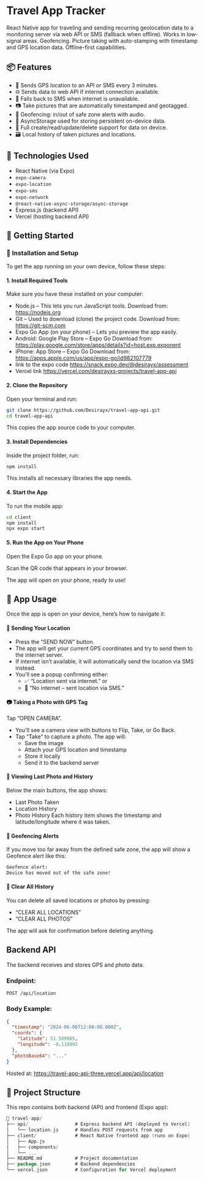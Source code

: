 # Travel App Tracker

React Native app for traveling and sending recurring geolocation data to a monitoring server via web API or SMS (fallback when offline). Works in low-signal areas. Geofencing. Picture taking with auto-stamping with timestamp and GPS location data. Offline-first capabilities.

## 📦 Features

- 🔄 Sends GPS location to an API or SMS every 3 minutes.
- 🌐 Sends data to web API if internet connection available.
- 📱 Falls back to SMS when internet is unavailable.
- 📷 Take pictures that are automatically timestamped and geotagged.
- 🧭 Geofencing: in/out of safe zone alerts with audio.
- 🧠 AsyncStorage used for storing persistent on-device data.
- 🔧 Full create/read/update/delete support for data on device.
- 🗃️ Local history of taken pictures and locations.

## 🧪 Technologies Used

- React Native (via Expo)
- `expo-camera`
- `expo-location`
- `expo-sms`
- `expo-network`
- `@react-native-async-storage/async-storage`
- Express.js (backend API)
- Vercel (hosting backend API)

## 🚀 Getting Started

### 🔧 Installation and Setup
To get the app running on your own device, follow these steps:

#### 1. Install Required Tools
Make sure you have these installed on your computer:

- Node.js – This lets you run JavaScript tools. Download from: https://nodejs.org
- Git – Used to download (clone) the project code. Download from: https://git-scm.com
- Expo Go App (on your phone) – Lets you preview the app easily.
- Android: Google Play Store – Expo Go  Download from: https://play.google.com/store/apps/details?id=host.exp.exponent
- iPhone: App Store – Expo Go  Download from: https://apps.apple.com/us/app/expo-go/id982107779
- link to the expo code https://snack.expo.dev/@desirayx/assessment
- Vercel link https://vercel.com/desirayxs-projects/travel-app-api
#### 2. Clone the Repository
Open your terminal and run:
```bash
git clone https://github.com/Desirayx/travel-app-api.git
cd travel-app-api
```
This copies the app source code to your computer.

#### 3. Install Dependencies
Inside the project folder, run:
```bash
npm install
```
This installs all necessary libraries the app needs.

#### 4. Start the App
To run the mobile app:
```bash
cd client
npm install
npx expo start
```
#### 5. Run the App on Your Phone
Open the Expo Go app on your phone.

Scan the QR code that appears in your browser.

The app will open on your phone, ready to use!

## 📱 App Usage
Once the app is open on your device, here’s how to navigate it:

#### 📍 Sending Your Location
- Press the “SEND NOW” button.
- The app will get your current GPS coordinates and try to send them to the internet server.
- If internet isn’t available, it will automatically send the location via SMS instead.
- You’ll see a popup confirming either:
  -  ✅ “Location sent via internet.” or
  -  📱 “No internet – sent location via SMS.”



#### 📷 Taking a Photo with GPS Tag
Tap “OPEN CAMERA”.
- You'll see a camera view with buttons to Flip, Take, or Go Back.
- Tap “Take” to capture a photo. The app will:
  - Save the image
  - Attach your GPS location and timestamp
  - Store it locally
  - Send it to the backend server

#### 🧾 Viewing Last Photo and History
Below the main buttons, the app shows:
- Last Photo Taken
- Location History
- Photo History
Each history item shows the timestamp and latitude/longitude where it was taken.


#### 🚨 Geofencing Alerts
If you move too far away from the defined safe zone, the app will show a Geofence alert like this:
```bash
Geofence alert:
Device has moved out of the safe zone!
```
#### 🧹 Clear All History
You can delete all saved locations or photos by pressing:
- “CLEAR ALL LOCATIONS”
- “CLEAR ALL PHOTOS”

The app will ask for confirmation before deleting anything.

## Backend API
The backend receives and stores GPS and photo data.
### Endpoint:

```http
POST /api/location
```
### Body Example:

```json
{
  "timestamp": "2024-06-06T12:00:00.000Z",
  "coords": {
    "latitude": 51.509865,
    "longitude": -0.118092
  },
  "photoBase64": "..."
}
```
Hosted at: https://travel-app-api-three.vercel.app/api/location

##  📁 Project Structure
This repo contains both backend (API) and frontend (Expo app):
```go
📂 travel-app/
├── api/                 # Express backend API (deployed to Vercel)
│   └── location.js      # Handles POST requests from app
├── client/              # React Native frontend app (runs on Expo)
│   ├── App.js
│   ├── components/
│   └── ...
├── README.md            # Project documentation
├── package.json         # Backend dependencies
└── vercel.json          # Configuration for Vercel deployment
